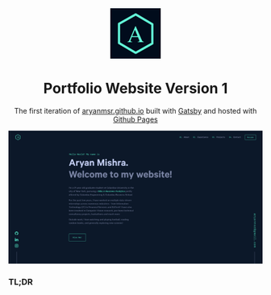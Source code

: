 <div align="center">
  <img alt="Puzzle" src="https://github.com/aryanmsr/aryanmsr.github.io/blob/master/icons/icon-144x144.png" width="100" />
</div>
<h1 align="center">
  Portfolio Website Version 1
</h1>
<p align="center">
  The first iteration of <a href="https://aryanmsr.github.io/" target="_blank">aryanmsr.github.io</a> built with <a href="https://www.gatsbyjs.org/" target="_blank">Gatsby</a> and hosted with <a href="https://pages.github.com/" target="_blank">Github Pages</a>
</p>

<div align="center">
  <img alt="Demo" src="https://github.com/aryanmsr/aryanmsr.github.io/blob/main/src/images/demo%202.png" />
</div>

### TL;DR

